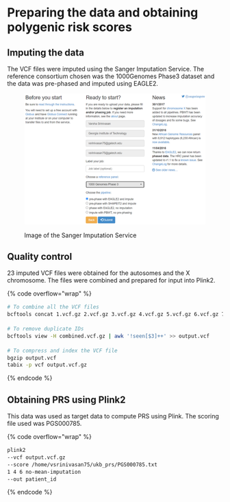 # Preparing the data and obtaining polygenic risk scores

## Imputing the data

The VCF files were imputed using the Sanger Imputation Service. The reference consortium chosen was the 1000Genomes Phase3 dataset and the data was pre-phased and imputed using EAGLE2.

<figure><img src="../../.gitbook/assets/image.png" alt=""><figcaption><p>Image of the Sanger Imputation Service</p></figcaption></figure>

## Quality control

23 imputed VCF files were obtained for the autosomes and the X chromosome. The files were combined and prepared for input into Plink2.

{% code overflow="wrap" %}
```bash
# To combine all the VCF files
bcftools concat 1.vcf.gz 2.vcf.gz 3.vcf.gz 4.vcf.gz 5.vcf.gz 6.vcf.gz 7.vcf.gz 8.vcf.gz 9.vcf.gz 10.vcf.gz 11.vcf.gz 12.vcf.gz 13.vcf.gz 14.vcf.gz 15.vcf.gz 16.vcf.gz 17.vcf.gz 18.vcf.gz 19.vcf.gz 20.vcf.gz 21.vcf.gz 22.vcf.gz -Oz -o combined.vcf.gz

# To remove duplicate IDs
bcftools view -H combined.vcf.gz | awk '!seen[$3]++' >> output.vcf

# To compress and index the VCF file
bgzip output.vcf
tabix -p vcf output.vcf.gz
```
{% endcode %}

## Obtaining PRS using Plink2

This data was used as target data to compute PRS using Plink. The scoring file used was PGS000785.

{% code overflow="wrap" %}
```bash
plink2 
--vcf output.vcf.gz 
--score /home/vsrinivasan75/ukb_prs/PGS000785.txt 
1 4 6 no-mean-imputation 
--out patient_id
```
{% endcode %}
